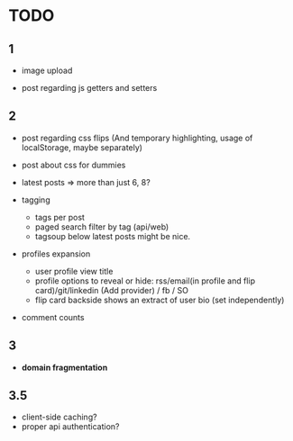 TODO
=======

1
-------

- image upload

- post regarding js getters and setters


2
-------

- post regarding css flips (And temporary highlighting, usage of localStorage, maybe separately)
- post about css for dummies

- latest posts => more than just 6, 8?

- tagging
  - tags per post
  - paged search filter by tag (api/web)
  - tagsoup below latest posts might be nice.

- profiles expansion
  - user profile view title
  - profile options to reveal or hide: rss/email(in profile and flip card)/git/linkedin (Add provider) / fb / SO
  - flip card backside shows an extract of user bio (set independently)

- comment counts



3
-------
- **domain fragmentation**

3.5
-------
- client-side caching?
- proper api authentication?